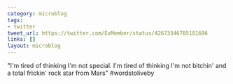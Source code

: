 ```yaml
---
category: microblog
tags:
- twitter
tweet_url: https://twitter.com/ExMember/status/42673346785181696
links: []
layout: microblog
---
```

"I'm tired of thinking I'm not special. I'm tired of thinking I'm not bitchin' and a total frickin' rock star from Mars" #wordstoliveby
